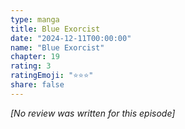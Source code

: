 ```yaml
---
type: manga
title: Blue Exorcist
date: "2024-12-11T00:00:00"
name: "Blue Exorcist"
chapter: 19
rating: 3
ratingEmoji: "⭐️⭐️⭐️"
share: false
---
```


_[No review was written for this episode]_